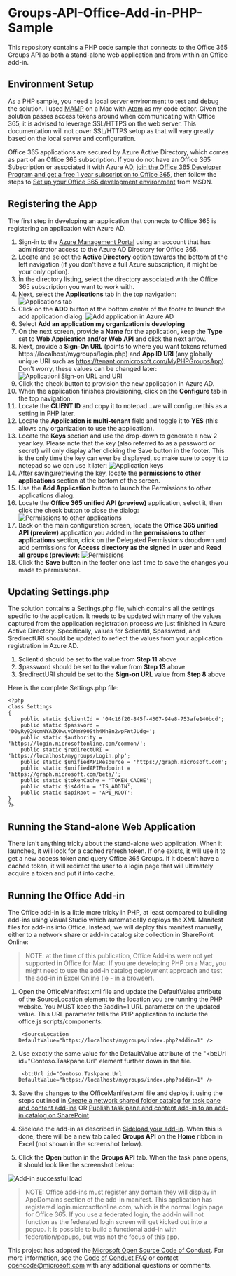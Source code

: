 # Groups-API-Office-Add-in-PHP-Sample
This repository contains a PHP code sample that connects to the Office 365 Groups API as both a stand-alone web application and from within an Office add-in.

## Environment Setup ##
As a PHP sample, you need a local server environment to test and debug the solution. I used [MAMP](https://www.mamp.info/en/ "MAMP") on a Mac with [Atom](https://atom.io/ "Atom") as my code editor. Given the solution passes access tokens around when communicating with Office 365, it is advised to leverage SSL/HTTPS on the web server. This documentation will not cover SSL/HTTPS setup as that will vary greatly based on the local server and configuration.

Office 365 applications are secured by Azure Active Directory, which comes as part of an Office 365 subscription. If you do not have an Office 365 Subscription or associated it with Azure AD, [join the Office 365 Developer Program and get a free 1 year subscription to Office 365](https://aka.ms/devprogramsignup), then follow the steps to [Set up your Office 365 development environment](https://msdn.microsoft.com/office/office365/HowTo/setup-development-environment "Set up your Office 365 development environment") from MSDN.

## Registering the App ##
The first step in developing an application that connects to Office 365 is registering an application with Azure AD.

1. Sign-in to the [Azure Management Portal](https://manage.windowsazure.com "Azure Management Portal") using an account that has administrator access to the Azure AD Directory for Office 365.
2. Locate and select the **Active Directory** option towards the bottom of the left navigation (if you don't have a full Azure subscription, it might be your only option).
3. In the directory listing, select the directory associated with the Office 365 subscription you want to work with.
4. Next, select the **Applications** tab in the top navigation:
![Applications tab](http://i.imgur.com/nv168lw.png)
5. Click on the **ADD** button at the bottom center of the footer to launch the add application dialog:
![Add application in Azure AD](http://i.imgur.com/GbyS3u4.png)
6. Select **Add an application my organization is developing**
7. On the next screen, provide a **Name** for the application, keep the **Type** set to **Web Application and/or Web API** and click the next arrow.
8. Next, provide a **Sign-On URL** (points to where you want tokens returned https://localhost/mygroups/login.php) and **App ID URI** (any globally unique URI such as https://tenant.onmicrosoft.com/MyPHPGroupsApp). Don't worry, these values can be changed later:
![Applicationi Sign-on URL and URI](http://i.imgur.com/ZwnTyP5.png)
9. Click the check button to provision the new application in Azure AD.
10. When the application finishes provisioning, click on the **Configure** tab in the top navigation.
11. Locate the **CLIENT ID** and copy it to notepad...we will configure this as a setting in PHP later.
12. Locate the **Application is multi-tenant** field and toggle it to **YES** (this allows any organization to use the application). 
13. Locate the **Keys** section and use the drop-down to generate a new 2 year key. Please note that the key (also referred to as a password or secret) will only display after clicking the Save button in the footer. This is the only time the key can ever be displayed, so make sure to copy it to notepad so we can use it later:
![Application keys](http://i.imgur.com/ScmVcDU.png)
13.  After saving/retrieving the key, locate the **permissions to other applications** section at the bottom of the screen.
14.  Use the **Add Application** button to launch the Permissions to other applications dialog.
15.  Locate the **Office 365 unified API (preview)** application, select it, then click the check button to close the dialog:
![Permissions to other applications](http://i.imgur.com/16yCo3A.png)
16.  Back on the main configuration screen, locate the **Office 365 unified API (preview)** application you added in the **permissions to other applications** section, click on the Delegated Permissions dropdown and add permissions for **Access directory as the signed in user** and **Read all groups (preview)**:
![Permissions](http://i.imgur.com/61a6wP2.png)
17.   Click the **Save** button in the footer one last time to save the changes you made to permissions.

## Updating Settings.php ##
The solution contains a Settings.php file, which contains all the settings specific to the application. It needs to be updated with many of the values captured from the application registration process we just finished in Azure Active Directory. Specifically, values for $clientId, $password, and $redirectURI should be updated to reflect the values from your application registration in Azure AD.

1. $clientId should be set to the value from **Step 11** above
2. $password should be set to the value from **Step 13** above
3. $redirectURI should be set to the **Sign-on URL** value from **Step 8** above

Here is the complete Settings.php file: 

	<?php
    class Settings
    {
        public static $clientId = '04c16f20-845f-4307-94e8-753afe140bcd';
        public static $password = 'D0yRy92NcmNYAZK0wuvONmY90Sth4Mh8n2wpFWtJUdg=';
        public static $authority = 'https://login.microsoftonline.com/common/';
        public static $redirectURI = 'https://localhost/mygroups/Login.php';
        public static $unifiedAPIResource = 'https://graph.microsoft.com';
        public static $unifiedAPIEndpoint = 'https://graph.microsoft.com/beta/';
        public static $tokenCache = 'TOKEN_CACHE';
        public static $isAddin = 'IS_ADDIN';
        public static $apiRoot = 'API_ROOT';
    }
	?>

## Running the Stand-alone Web Application ##
There isn't anything tricky about the stand-alone web application. When it launches, it will look for a cached refresh token. If one exists, it will use it to get a new access token and query Office 365 Groups. If it doesn't have a cached token, it will redirect the user to a login page that will ultimately acquire a token and put it into cache.
## Running the Office Add-in ##
The Office add-in is a little more tricky in PHP, at least compared to building add-ins using Visual Studio which automatically deploys the XML Manifest files for add-ins into Office. Instead, we will deploy this manifest manually, either to a network share or add-in catalog site collection in SharePoint Online:

> NOTE: at the time of this publication, Office Add-ins were not yet supported in Office for Mac. If you are developing PHP on a Mac, you might need to use the add-in catalog deployment approach and test the add-in in Excel Online (ie - in a browser). 

1. Open the OfficeManifest.xml file and update the DefaultValue attribute of the SourceLocation element to the location you are running the PHP website. You MUST keep the ?addin=1 URL parameter on the updated value. This URL parameter tells the PHP application to include the office.js scripts/components:

    	<SourceLocation DefaultValue="https://localhost/mygroups/index.php?addin=1" />

2. Use exactly the same value for the DefaultValue attribute of the "<bt:Url id="Contoso.Taskpane.Url" element further down in the file.

    	<bt:Url id="Contoso.Taskpane.Url DefaultValue="https://localhost/mygroups/index.php?addin=1" />

2. Save the changes to the OfficeManifest.xml file and deploy it using the steps outlined in [Create a network shared folder catalog for task pane and content add-ins](https://msdn.microsoft.com/EN-US/library/office/fp123503.aspx "Create a network shared folder catalog for task pane and content add-ins") OR [Publish task pane and content add-in to an add-in catalog on SharePoint](https://msdn.microsoft.com/EN-US/library/office/fp123517.aspx "Publish task pane and content add-in to an add-in catalog on SharePoint").
3. Sideload the add-in as described in [Sideload your add-in](https://dev.office.com/docs/add-ins/testing/create-a-network-shared-folder-catalog-for-task-pane-and-content-add-ins#sideload-your-add-in). When this is done, there will be a new tab called **Groups API** on the **Home** ribbon in Excel (not shown in the screenshot below). 
4. Click the **Open** button in the **Groups API** tab. When the task pane opens, it should look like the screenshot below:

![Add-in successful load](http://i.imgur.com/PFNfSIJ.png)

> NOTE: Office add-ins must register any domain they will display in AppDomains section of the add-in manifest. This application has registered login.microsoftonline.com, which is the normal login page for Office 365. If you use a federated login, the add-in will not function as the federated login screen will get kicked out into a popup. It is possible to build a functional add-in with federation/popups, but was not the focus of this app.


This project has adopted the [Microsoft Open Source Code of Conduct](https://opensource.microsoft.com/codeofconduct/). For more information, see the [Code of Conduct FAQ](https://opensource.microsoft.com/codeofconduct/faq/) or contact [opencode@microsoft.com](mailto:opencode@microsoft.com) with any additional questions or comments.
